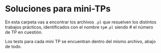 # Soluciones para mini-TPs

En esta carpeta vas a encontrar los archivos `.pl` que resuelven los distintos trabajos prácticos, identificados con el nombre `tp#.pl` siendo # el número de TP en cuestión.

Los tests para cada mini TP se encuentran dentro del mismo archivo, abajo de todo.
